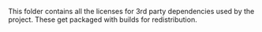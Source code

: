 This folder contains all the licenses for 3rd party dependencies used by the project. These get packaged with builds for redistribution. 
